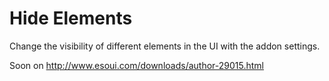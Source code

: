 # Hide Elements
Change the visibility of different elements in the UI with the addon settings.

Soon on http://www.esoui.com/downloads/author-29015.html